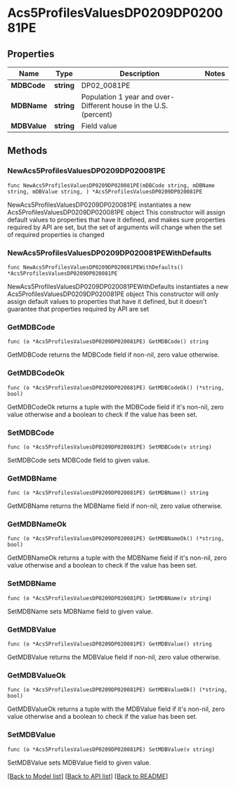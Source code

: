 # Acs5ProfilesValuesDP0209DP020081PE

## Properties

Name | Type | Description | Notes
------------ | ------------- | ------------- | -------------
**MDBCode** | **string** | DP02_0081PE | 
**MDBName** | **string** | Population 1 year and over- Different house in the U.S. (percent) | 
**MDBValue** | **string** | Field value | 

## Methods

### NewAcs5ProfilesValuesDP0209DP020081PE

`func NewAcs5ProfilesValuesDP0209DP020081PE(mDBCode string, mDBName string, mDBValue string, ) *Acs5ProfilesValuesDP0209DP020081PE`

NewAcs5ProfilesValuesDP0209DP020081PE instantiates a new Acs5ProfilesValuesDP0209DP020081PE object
This constructor will assign default values to properties that have it defined,
and makes sure properties required by API are set, but the set of arguments
will change when the set of required properties is changed

### NewAcs5ProfilesValuesDP0209DP020081PEWithDefaults

`func NewAcs5ProfilesValuesDP0209DP020081PEWithDefaults() *Acs5ProfilesValuesDP0209DP020081PE`

NewAcs5ProfilesValuesDP0209DP020081PEWithDefaults instantiates a new Acs5ProfilesValuesDP0209DP020081PE object
This constructor will only assign default values to properties that have it defined,
but it doesn't guarantee that properties required by API are set

### GetMDBCode

`func (o *Acs5ProfilesValuesDP0209DP020081PE) GetMDBCode() string`

GetMDBCode returns the MDBCode field if non-nil, zero value otherwise.

### GetMDBCodeOk

`func (o *Acs5ProfilesValuesDP0209DP020081PE) GetMDBCodeOk() (*string, bool)`

GetMDBCodeOk returns a tuple with the MDBCode field if it's non-nil, zero value otherwise
and a boolean to check if the value has been set.

### SetMDBCode

`func (o *Acs5ProfilesValuesDP0209DP020081PE) SetMDBCode(v string)`

SetMDBCode sets MDBCode field to given value.


### GetMDBName

`func (o *Acs5ProfilesValuesDP0209DP020081PE) GetMDBName() string`

GetMDBName returns the MDBName field if non-nil, zero value otherwise.

### GetMDBNameOk

`func (o *Acs5ProfilesValuesDP0209DP020081PE) GetMDBNameOk() (*string, bool)`

GetMDBNameOk returns a tuple with the MDBName field if it's non-nil, zero value otherwise
and a boolean to check if the value has been set.

### SetMDBName

`func (o *Acs5ProfilesValuesDP0209DP020081PE) SetMDBName(v string)`

SetMDBName sets MDBName field to given value.


### GetMDBValue

`func (o *Acs5ProfilesValuesDP0209DP020081PE) GetMDBValue() string`

GetMDBValue returns the MDBValue field if non-nil, zero value otherwise.

### GetMDBValueOk

`func (o *Acs5ProfilesValuesDP0209DP020081PE) GetMDBValueOk() (*string, bool)`

GetMDBValueOk returns a tuple with the MDBValue field if it's non-nil, zero value otherwise
and a boolean to check if the value has been set.

### SetMDBValue

`func (o *Acs5ProfilesValuesDP0209DP020081PE) SetMDBValue(v string)`

SetMDBValue sets MDBValue field to given value.



[[Back to Model list]](../README.md#documentation-for-models) [[Back to API list]](../README.md#documentation-for-api-endpoints) [[Back to README]](../README.md)


